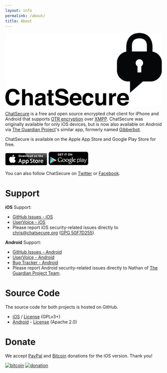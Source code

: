 ```yaml
---
layout: info
permalink: /about/
title: About
---
```


![ChatSecure Logo](/images/chatsecure-banner.png)

[ChatSecure](https://chatsecure.org) is a free and open source encrypted chat client for iPhone and Android that supports [OTR encryption](https://en.wikipedia.org/wiki/Off-the-Record_Messaging) over [XMPP](https://en.wikipedia.org/wiki/Xmpp). ChatSecure was originally available for only iOS devices, but is now also available on Android via [The Guardian Project](https://guardianproject.info)'s similar app, formerly named [Gibberbot](https://guardianproject.info/apps/chatsecure/).

ChatSecure is available on the Apple App Store and Google Play Store for free.

[![ChatSecure for iPhone](/images/appstore.png)](https://itunes.apple.com/us/app/chatsecure/id464200063)
[![ChatSecure for Android](/images/playstore.png)](https://play.google.com/store/apps/details?id=info.guardianproject.otr.app.im&hl=en)

You can also follow ChatSecure on [Twitter](https://twitter.com/ChatSecure) or [Facebook](https://www.facebook.com/chatsecure).

# Support

**iOS** Support:

* [GitHub Issues - iOS](https://github.com/chrisballinger/Off-the-Record-iOS/issues)
* [UserVoice - iOS](https://chatsecure.uservoice.com/forums/193939-chatsecure-ios)
* Please report iOS security-related issues directly to [chris@chatsecure.org](mailto:chris@chatsecure.org) ([GPG 50F7D255](/assets/pubkeys/50F7D255.asc)).

**Android** Support:

* [GitHub Issues - Android](https://github.com/guardianproject/ChatSecureAndroid/issues)
* [UserVoice - Android](https://chatsecure.uservoice.com/forums/229504-chatsecure-android)
* [Bug Tracker - Android](https://dev.guardianproject.info/projects/gibberbot)
* Please report Android security-related issues directly to Nathan of [The Guardian Project Team](https://guardianproject.info/home/team/).


# Source Code

The source code for both projects is hosted on GitHub.

* [iOS](https://github.com/chrisballinger/Off-the-Record-iOS) / [License](https://github.com/chrisballinger/Off-the-Record-iOS/blob/master/LICENSE) (GPLv3+)
* [Android](https://github.com/guardianproject/ChatSecureAndroid) - [License](https://github.com/guardianproject/ChatSecureAndroid/blob/master/LICENSE) (Apache 2.0)

# Donate

We accept [PayPal](https://www.paypal.com/cgi-bin/webscr?cmd=_s-xclick&hosted_button_id=XRBHJ9AX5VWNA) and [Bitcoin](https://coinbase.com/checkouts/1cf35f00d722205726f50b940786c413) donations for the iOS version. Thank you!

[![bitcoin](https://coinbase.com/assets/buttons/donation_large-6ec72b1a9eec516944e50a22aca7db35.png)](https://coinbase.com/checkouts/1cf35f00d722205726f50b940786c413) [![donation](https://chatsecure.org/static/images/paypal_donate.png)](https://www.paypal.com/cgi-bin/webscr?cmd=_s-xclick&hosted_button_id=XRBHJ9AX5VWNA) 